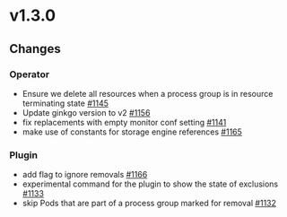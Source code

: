 # v1.3.0

## Changes

### Operator

* Ensure we delete all resources when a process group is in resource terminating state [#1145](https://github.com/FoundationDB/fdb-kubernetes-operator/pull/1145)
* Update ginkgo version to v2 [#1156](https://github.com/FoundationDB/fdb-kubernetes-operator/pull/1156)
* fix replacements with empty monitor conf setting [#1141](https://github.com/FoundationDB/fdb-kubernetes-operator/pull/1141)
* make use of constants for storage engine references [#1165](https://github.com/FoundationDB/fdb-kubernetes-operator/pull/1165)

### Plugin
* add flag to ignore removals [#1166](https://github.com/FoundationDB/fdb-kubernetes-operator/pull/1166)
* experimental command for the plugin to show the state of exclusions [#1133](https://github.com/FoundationDB/fdb-kubernetes-operator/pull/1133)
* skip Pods that are part of a process group marked for removal [#1132](https://github.com/FoundationDB/fdb-kubernetes-operator/pull/1132)
